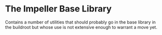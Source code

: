 # The Impeller Base Library

Contains a number of utilities that should probably go in the base library in the buildroot but whose use is not extensive enough to warrant a move yet.
